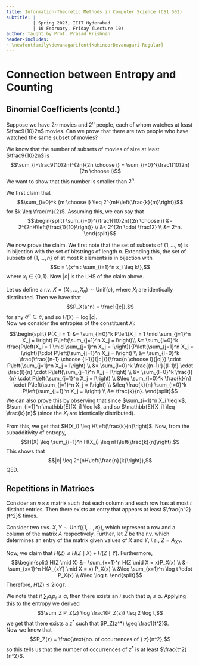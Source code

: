 ```yaml
---
title: Information-Theoretic Methods in Computer Science (CS1.502)
subtitle: |
          | Spring 2023, IIIT Hyderabad
          | 10 February, Friday (Lecture 10)
author: Taught by Prof. Prasad Krishnan
header-includes:
- \newfontfamily\devanagarifont{KohinoorDevanagari-Regular}
---
```


# Connection between Entropy and Counting
## Binomial Coefficients (contd.)
Suppose we have $2n$ movies and $2^n$ people, each of whom watches at least $\frac9{10}2n$ movies. Can we prove that there are two people who have watched the same subset of movies?

We know that the number of subsets of movies of size at least $\frac9{10}2n$ is
$$\sum_{i=\frac9{10}2n}^{2n}{2n \choose i} = \sum_{i=0}^{\frac1{10}2n}{2n \choose i}$$
We want to show that this number is smaller than $2^n$.

We first claim that
$$\sum_{i=0}^k {m \choose i} \leq 2^{mH\left(\frac{k}{m}\right)}$$
for $k \leq \frac{m}{2}$.
Assuming this, we can say that
$$\begin{split}
\sum_{i=0}^{\frac1{10}2n}{2n \choose i} &= 2^{2nH\left(\frac{1}{10}\right)} \\
&< 2^{2n \cdot \frac12} \\
&= 2^n.
\end{split}$$

We now prove the claim. We first note that the set of subsets of $\{1, \dots, n\}$ is in bijection with the set of bitstrings of length $n$. Extending this, the set of subsets of $\{1, \dots, n\}$ of at most $k$ elements is in bijection with
$$c = \{x^n : \sum_{i=1}^n x_i \leq k\},$$
where $x_i \in \{0,1\}$.
Now $|c|$ is the LHS of the claim above.

Let us define a r.v. $X = (X_1, \dots, X_n) \sim \text{Unif}(c)$, where $X_i$ are identically distributed. Then we have that
$$P_X(a^n) = \frac1{|c|},$$
for any $a^n \in c$, and so $H(X) = \log |c|$.  
Now we consider the entropies of the constituent $X_i$:
$$\begin{split}
P(X_i = 1) &= \sum_{l=0}^k P\left(X_i = 1 \mid \sum_{j=1}^n X_j = l\right) P\left(\sum_{j=1}^n X_j = l\right)\\
&= \sum_{l=0}^k \frac{P\left(X_i = 1 \mid \sum_{j=1}^n X_j = l\right)}{P\left(\sum_{j=1}^n X_j = l\right)}\cdot P\left(\sum_{j=1}^n X_j = l\right) \\
&= \sum_{l=0}^k \frac{\frac{{n-1} \choose {l-1}}{|c|}}{\frac{n \choose l}{|c|}} \cdot P\left(\sum_{j=1}^n X_j = l\right) \\
&= \sum_{l=0}^k \frac{(n-1)!}{(l-1)!} \cdot \frac{l}{n} \cdot P\left(\sum_{j=1}^n X_j = l\right) \\
&= \sum_{l=0}^k \frac{l}{n} \cdot P\left(\sum_{j=1}^n X_j = l\right) \\
&\leq \sum_{l=0}^k \frac{k}{n} \cdot P\left(\sum_{j=1}^n X_j = l\right) \\
&\leq \frac{k}{n} \sum_{l=0}^k P\left(\sum_{j=1}^n X_j = l\right) \\
&= \frac{k}{n}.
\end{split}$$
We can also prove this by observing that since $\sum_{i=1}^n X_i \leq k$, $\sum_{i=1}^n \mathbb{E}[X_i] \leq k$, and so $\mathbb{E}[X_i] \leq \frac{k}{n}$ (since the $X_i$ are identically distributed).

From this, we get that $H(X_i) \leq H\left(\frac{k}{n}\right)$. Now, from the subadditivity of entropy,
$$H(X) \leq \sum_{i=1}^n H(X_i) \leq nH\left(\frac{k}{n}\right).$$
This shows that
$$|c| \leq 2^{nH\left(\frac{n}{k}\right)},$$
QED.

## Repetitions in Matrices
Consider an $n\times n$ matrix such that each column and each row has at most $t$ distinct entries. Then there exists an entry that appears at least $\frac{n^2}{t^2}$ times.

Consider two r.vs. $X, Y \sim \text{Unif}(\{1, \dots, n\})$, which represent a row and a column of the matrix $A$ respectively. Further, let $Z$ be the r.v. which determines an entry of the matrix given values of $X$ and $Y$, *i.e.*, $Z = A_{XY}$.

Now, we claim that $H(Z) \leq H(Z \mid X) + H(Z \mid Y)$. Furthermore,
$$\begin{split}
H(Z \mid X) &= \sum_{x=1}^n H(Z \mid X = x)P_X(x) \\
&= \sum_{x=1}^n H(A_{xY} \mid X = x) P_X(x) \\
&\leq \sum_{x=1}^n \log t \cdot P_X(x) \\
&\leq \log t.
\end{split}$$
Therefore, $H(Z) \leq 2\log t$.

We note that if $\sum_i a_ip_i \leq \alpha$, then there exists an $i$ such that $a_i \leq \alpha$. Applying this to the entropy we derived
$$\sum_Z P_Z(z) \log \frac1{P_Z(z)} \leq 2 \log t,$$
we get that there exists a $z^*$ such that
$P_Z(z^*) \geq \frac1{t^2}$.  
Now we know that
$$P_Z(z) = \frac{\text{no. of occurrences of } z}{n^2},$$
so this tells us that the number of occurrences of $z^*$ is at least $\frac{t^2}{n^2}$.